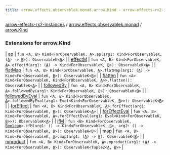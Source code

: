 ```yaml
---
title: arrow.effects.observablek.monad.arrow.Kind - arrow-effects-rx2-instances
---
```


[arrow-effects-rx2-instances](../../index.html) / [arrow.effects.observablek.monad](../index.html) / [arrow.Kind](./index.html)

### Extensions for arrow.Kind

| [ap](ap.html) | `fun <A, B> Kind<ForObservableK, `[`A`](ap.html#A)`>.ap(arg1: Kind<ForObservableK, (`[`A`](ap.html#A)`) -> `[`B`](ap.html#B)`>): ObservableK<`[`B`](ap.html#B)`>` |
| [effectM](effect-m.html) | `fun <A, B> Kind<ForObservableK, `[`A`](effect-m.html#A)`>.effectM(arg1: (`[`A`](effect-m.html#A)`) -> Kind<ForObservableK, `[`B`](effect-m.html#B)`>): ObservableK<`[`A`](effect-m.html#A)`>` |
| [flatMap](flat-map.html) | `fun <A, B> Kind<ForObservableK, `[`A`](flat-map.html#A)`>.flatMap(arg1: (`[`A`](flat-map.html#A)`) -> Kind<ForObservableK, `[`B`](flat-map.html#B)`>): ObservableK<`[`B`](flat-map.html#B)`>` |
| [flatten](flatten.html) | `fun <A> Kind<ForObservableK, Kind<ForObservableK, `[`A`](flatten.html#A)`>>.flatten(): ObservableK<`[`A`](flatten.html#A)`>` |
| [followedBy](followed-by.html) | `fun <A, B> Kind<ForObservableK, `[`A`](followed-by.html#A)`>.followedBy(arg1: Kind<ForObservableK, `[`B`](followed-by.html#B)`>): ObservableK<`[`B`](followed-by.html#B)`>` |
| [followedByEval](followed-by-eval.html) | `fun <A, B> Kind<ForObservableK, `[`A`](followed-by-eval.html#A)`>.followedByEval(arg1: Eval<Kind<ForObservableK, `[`B`](followed-by-eval.html#B)`>>): ObservableK<`[`B`](followed-by-eval.html#B)`>` |
| [forEffect](for-effect.html) | `fun <A, B> Kind<ForObservableK, `[`A`](for-effect.html#A)`>.forEffect(arg1: Kind<ForObservableK, `[`B`](for-effect.html#B)`>): ObservableK<`[`A`](for-effect.html#A)`>` |
| [forEffectEval](for-effect-eval.html) | `fun <A, B> Kind<ForObservableK, `[`A`](for-effect-eval.html#A)`>.forEffectEval(arg1: Eval<Kind<ForObservableK, `[`B`](for-effect-eval.html#B)`>>): ObservableK<`[`A`](for-effect-eval.html#A)`>` |
| [ifM](if-m.html) | `fun <B> Kind<ForObservableK, `[`Boolean`](https://kotlinlang.org/api/latest/jvm/stdlib/kotlin/-boolean/index.html)`>.ifM(arg1: () -> Kind<ForObservableK, `[`B`](if-m.html#B)`>, arg2: () -> Kind<ForObservableK, `[`B`](if-m.html#B)`>): ObservableK<`[`B`](if-m.html#B)`>` |
| [map](map.html) | `fun <A, B> Kind<ForObservableK, `[`A`](map.html#A)`>.map(arg1: (`[`A`](map.html#A)`) -> `[`B`](map.html#B)`): ObservableK<`[`B`](map.html#B)`>` |
| [mproduct](mproduct.html) | `fun <A, B> Kind<ForObservableK, `[`A`](mproduct.html#A)`>.mproduct(arg1: (`[`A`](mproduct.html#A)`) -> Kind<ForObservableK, `[`B`](mproduct.html#B)`>): ObservableK<Tuple2<`[`A`](mproduct.html#A)`, `[`B`](mproduct.html#B)`>>` |

